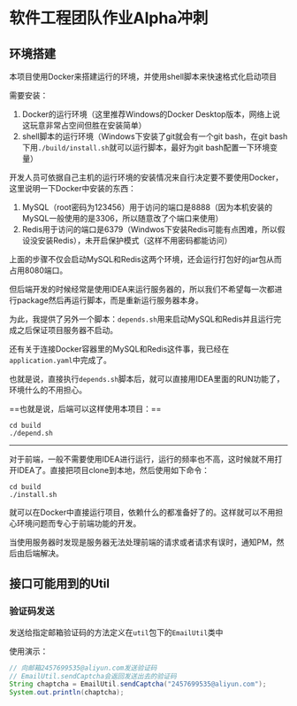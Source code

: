 # 软件工程团队作业Alpha冲刺

## 环境搭建

本项目使用Docker来搭建运行的环境，并使用shell脚本来快速格式化启动项目

需要安装：

1. Docker的运行环境（这里推荐Windows的Docker Desktop版本，网络上说这玩意非常占空间但胜在安装简单）
2. shell脚本的运行环境（Windows下安装了git就会有一个git bash，在git bash下用`./build/install.sh`就可以运行脚本，最好为git bash配置一下环境变量）

开发人员可依据自己主机的运行环境的安装情况来自行决定要不要使用Docker，这里说明一下Docker中安装的东西：

1. MySQL（root密码为123456）用于访问的端口是8888（因为本机安装的MySQL一般使用的是3306，所以随意改了个端口来使用）
2. Redis用于访问的端口是6379（Windwos下安装Redis可能有点困难，所以假设没安装Redis），未开启保护模式（这样不用密码都能访问）

上面的步骤不仅会启动MySQL和Redis这两个环境，还会运行打包好的jar包从而占用8080端口。

但后端开发的时候经常是使用IDEA来运行服务器的，所以我们不希望每一次都进行package然后再运行脚本，而是重新运行服务器本身。

为此，我提供了另外一个脚本：`depends.sh`用来启动MySQL和Redis并且运行完成之后保证项目服务器不启动。

还有关于连接Docker容器里的MySQL和Redis这件事，我已经在`application.yaml`中完成了。

也就是说，直接执行`depends.sh`脚本后，就可以直接用IDEA里面的RUN功能了，环境什么的不用担心。

==也就是说，后端可以这样使用本项目：==

```shell
cd build
./depend.sh
```
---

对于前端，一般不需要使用IDEA进行运行，运行的频率也不高，这时候就不用打开IDEA了。直接把项目clone到本地，然后使用如下命令：

```shell
cd build
./install.sh
```

就可以在Docker中直接运行项目，依赖什么的都准备好了的。这样就可以不用担心环境问题而专心于前端功能的开发。

当使用服务器时发现是服务器无法处理前端的请求或者请求有误时，通知PM，然后由后端解决。

## 接口可能用到的Util

### 验证码发送

发送给指定邮箱验证码的方法定义在`util`包下的`EmailUtil`类中

使用演示：

```Java
// 向邮箱2457699535@aliyun.com发送验证码
// EmailUtil.sendCaptcha会返回发送出去的验证码
String chaptcha = EmailUtil.sendCaptcha("2457699535@aliyun.com");
System.out.println(chaptcha);
```